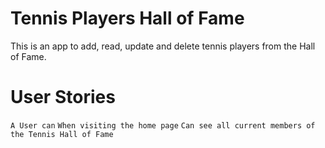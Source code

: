 # Tennis Players Hall of Fame

This is an app to add, read, update and delete tennis players from the Hall of Fame. 

# User Stories

`A User can`
`When visiting the home page`
`Can see all current members of the Tennis Hall of Fame`
